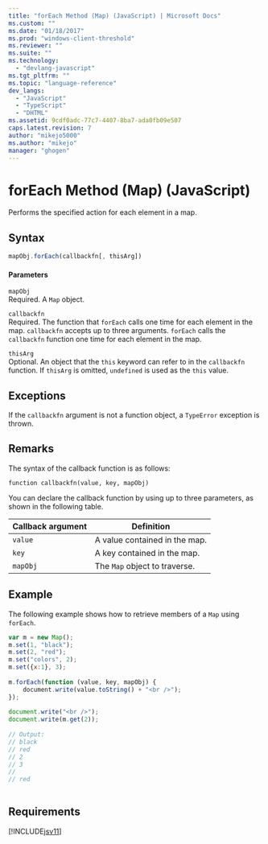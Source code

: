 ```yaml
---
title: "forEach Method (Map) (JavaScript) | Microsoft Docs"
ms.custom: ""
ms.date: "01/18/2017"
ms.prod: "windows-client-threshold"
ms.reviewer: ""
ms.suite: ""
ms.technology: 
  - "devlang-javascript"
ms.tgt_pltfrm: ""
ms.topic: "language-reference"
dev_langs: 
  - "JavaScript"
  - "TypeScript"
  - "DHTML"
ms.assetid: 9cdf0adc-77c7-4407-8ba7-ada0fb09e507
caps.latest.revision: 7
author: "mikejo5000"
ms.author: "mikejo"
manager: "ghogen"
---
```

# forEach Method (Map) (JavaScript)
Performs the specified action for each element in a map.  
  
## Syntax  
  
```JavaScript  
mapObj.forEach(callbackfn[, thisArg])  
```  
  
#### Parameters  
 `mapObj`  
 Required. A `Map` object.  
  
 `callbackfn`  
 Required. The function that `forEach` calls one time for each element in the map. `callbackfn` accepts up to three arguments. `forEach` calls the `callbackfn` function one time for each element in the map.  
  
 `thisArg`  
 Optional. An object that the `this` keyword can refer to in the `callbackfn` function. If `thisArg` is omitted, `undefined` is used as the `this` value.  
  
## Exceptions  
 If the `callbackfn` argument is not a function object, a `TypeError` exception is thrown.  
  
## Remarks  
 The syntax of the callback function is as follows:  
  
 `function callbackfn(value, key, mapObj)`  
  
 You can declare the callback function by using up to three parameters, as shown in the following table.  
  
|Callback argument|Definition|  
|-----------------------|----------------|  
|`value`|A value contained in the map.|  
|`key`|A key contained in the map.|  
|`mapObj`|The `Map` object to traverse.|  
  
## Example  
 The following example shows how to retrieve members of a `Map` using `forEach`.  
  
```JavaScript  
var m = new Map();  
m.set(1, "black");  
m.set(2, "red");  
m.set("colors", 2);  
m.set({x:1}, 3);  
  
m.forEach(function (value, key, mapObj) {  
    document.write(value.toString() + "<br />");  
});  
  
document.write("<br />");  
document.write(m.get(2));  
  
// Output:  
// black  
// red  
// 2  
// 3  
//  
// red  
  
```  
  
## Requirements  
 [!INCLUDE[jsv11](../../javascript/reference/includes/jsv11-md.md)]

